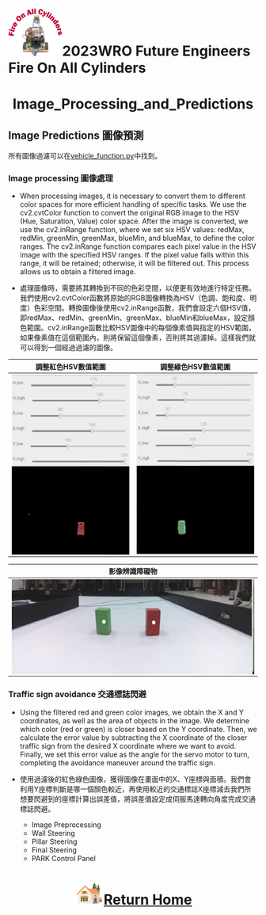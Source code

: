 ![LOGO](../../other/img/logo.png)2023WRO Future Engineers Fire On All Cylinders  
====
# <div align="center">Image_Processing_and_Predictions</div> 

## Image Predictions 圖像預測
所有圖像過濾可以在[vehicle_function.py](./Obstacle_Challenge/vehicle_function.py)中找到。
### Image processing 圖像處理
- When processing images, it is necessary to convert them to different color spaces for more efficient handling of specific tasks. We use the cv2.cvtColor function to convert the original RGB image to the HSV (Hue, Saturation, Value) color space. After the image is converted, we use the cv2.inRange function, where we set six HSV values: redMax, redMin, greenMin, greenMax, blueMin, and blueMax, to define the color ranges. The cv2.inRange function compares each pixel value in the HSV image with the specified HSV ranges. If the pixel value falls within this range, it will be retained; otherwise, it will be filtered out. This process allows us to obtain a filtered image.

- 處理圖像時，需要將其轉換到不同的色彩空間，以便更有效地進行特定任務。我們使用cv2.cvtColor函數將原始的RGB圖像轉換為HSV（色調、飽和度、明度）色彩空間。轉換圖像後使用cv2.inRange函數，我們會設定六個HSV值，即redMax、redMin、greenMin、greenMax、blueMin和blueMax，設定顏色範圍。cv2.inRange函數比較HSV圖像中的每個像素值與指定的HSV範圍，如果像素值在這個範圍內，則將保留這個像素，否則將其過濾掉。這樣我們就可以得到一個經過過濾的圖像。

|調整紅色HSV數值範圍|調整綠色HSV數值範圍|
|---|---|
|<img src="./img/red_HSV_value_range.png" width = "350" height = "" alt="red_HSV_value_range" align=center />|<img src="./img/green_HSV_value_range.png" width = "350" height = "" alt="green_HSV_value_range" align=center />|

|影像辨識障礙物|
|---|
|<img src="./img/Obstacle_detection.png" alt="Obstacle_detection" align=center />|

### Traffic sign avoidance 交通標誌閃避
- Using the filtered red and green color images, we obtain the X and Y coordinates, as well as the area of objects in the image. We determine which color (red or green) is closer based on the Y coordinate. Then, we calculate the error value by subtracting the X coordinate of the closer traffic sign from the desired X coordinate where we want to avoid. Finally, we set this error value as the angle for the servo motor to turn, completing the avoidance maneuver around the traffic sign.

- 使用過濾後的紅色綠色圖像，獲得圖像在畫面中的X、Y座標與面積。我們會利用Y座標判斷是哪一個顏色較近，再使用較近的交通標誌X座標減去我們所想要閃避到的座標計算出誤差值，將誤差值設定成伺服馬達轉向角度完成交通標誌閃避。

    - Image Preprocessing
    - Wall Steering
    - Pillar Steering
    - Final Steering
  - PARK Control Panel

# <div align="center">![HOME](../../other/img/Home.png)[Return Home](../../)</div>  
